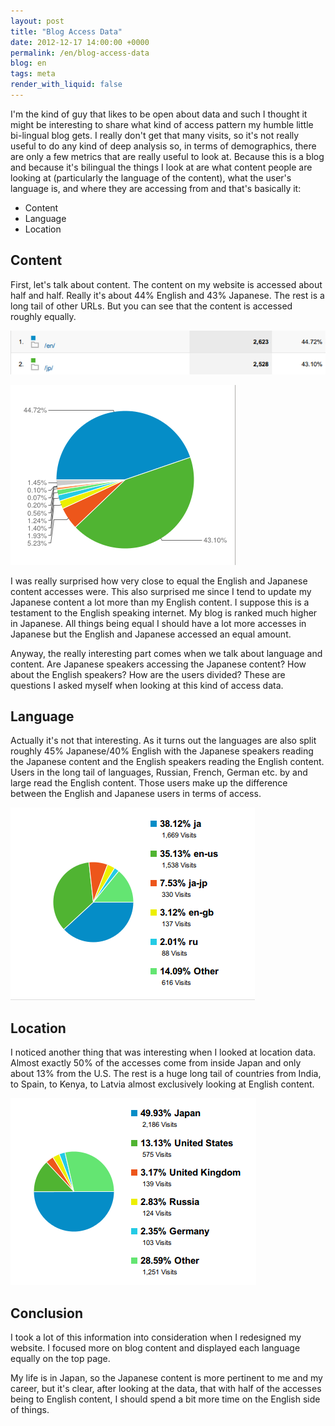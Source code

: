 ```yaml
---
layout: post
title: "Blog Access Data"
date: 2012-12-17 14:00:00 +0000
permalink: /en/blog-access-data
blog: en
tags: meta
render_with_liquid: false
---
```


I'm the kind of guy that likes to be open about data and such I thought it might be interesting to share what kind of access pattern my humble little bi-lingual blog gets. I really don't get that many visits, so it's not really useful to do any kind of deep analysis so, in terms of demographics, there are only a few metrics that are really useful to look at. Because this is a blog and because it's bilingual the things I look at are what content people are looking at (particularly the language of the content), what the user's language is, and where they are accessing from and that's basically it:

- Content
- Language
- Location

## Content

First, let's talk about content. The content on my website is accessed about half and half. Really it's about 44% English and 43% Japanese. The rest is a long tail of other URLs. But you can see that the content is accessed roughly equally.

![image](/assets/images/688/content_table_big.png)

![image](/assets/images/688/content_pie_big.png)

I was really surprised how very close to equal the English and Japanese content accesses were. This also surprised me since I tend to update my Japanese content a lot more than my English content. I suppose this is a testament to the English speaking internet. My blog is ranked much higher in Japanese. All things being equal I should have a lot more accesses in Japanese but the English and Japanese accessed an equal amount.

Anyway, the really interesting part comes when we talk about language and content. Are Japanese speakers accessing the Japanese content? How about the English speakers? How are the users divided? These are questions I asked myself when looking at this kind of access data.

## Language

Actually it's not that interesting. As it turns out the languages are also split roughly 45% Japanese/40% English with the Japanese speakers reading the Japanese content and the English speakers reading the English content. Users in the long tail of languages, Russian, French, German etc. by and large read the English content. Those users make up the difference between the English and Japanese users in terms of access.

![image](/assets/images/688/language_chart.png)

## Location

I noticed another thing that was interesting when I looked at location data. Almost exactly 50% of the accesses come from inside Japan and only about 13% from the U.S. The rest is a huge long tail of countries from India, to Spain, to Kenya, to Latvia almost exclusively looking at English content.

![image](/assets/images/688/location_pie_big.png)

## Conclusion

I took a lot of this information into consideration when I redesigned my website. I focused more on blog content and displayed each language equally on the top page.

My life is in Japan, so the Japanese content is more pertinent to me and my career, but it's clear, after looking at the data, that with half of the accesses being to English content, I should spend a bit more time on the English side of things.
